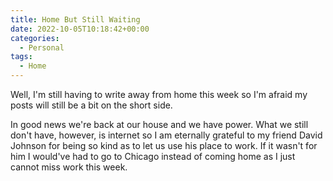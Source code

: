 ```yaml
---
title: Home But Still Waiting
date: 2022-10-05T10:18:42+00:00
categories:
  - Personal
tags:
  - Home
---
```


Well, I'm still having to write away from home this week so I'm afraid my posts will still be a bit on the short side.

In good news we're back at our house and we have power. What we still don't have, however, is internet so I am eternally grateful to my friend David Johnson for being so kind as to let us use his place to work. If it wasn't for him I would've had to go to Chicago instead of coming home as I just cannot miss work this week.